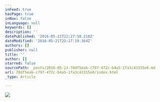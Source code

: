 ```yaml
---
inFeed: true
hasPage: true
inNav: false
inLanguage: null
keywords: []
description: ''
datePublished: '2016-05-21T22:27:58.218Z'
dateModified: '2016-05-21T22:27:19.364Z'
authors: []
publisher: null
title: ''
author: []
starred: false
sourcePath: _posts/2016-05-21-78df5eab-c797-472c-b4a5-1fa3c43315e0.md
url: 78df5eab-c797-472c-b4a5-1fa3c43315e0/index.html
_type: Article

---
```

![](https://the-grid-user-content.s3-us-west-2.amazonaws.com/b7a63c5c-2e8f-4615-9e6e-19e05fdb4605.jpg)